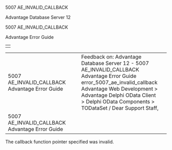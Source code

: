 5007 AE\_INVALID\_CALLBACK




Advantage Database Server 12  

5007 AE\_INVALID\_CALLBACK

Advantage Error Guide

|  |
| --- |
|  |

|  |  |  |  |  |
| --- | --- | --- | --- | --- |
| 5007 AE\_INVALID\_CALLBACK  Advantage Error Guide |  |  | Feedback on: Advantage Database Server 12 - 5007 AE\_INVALID\_CALLBACK Advantage Error Guide error\_5007\_ae\_invalid\_callback Advantage Web Development > Advantage Delphi OData Client > Delphi OData Components > TODataSet / Dear Support Staff, |  |
| 5007 AE\_INVALID\_CALLBACK  Advantage Error Guide |  |  |  |  |

The callback function pointer specified was invalid.